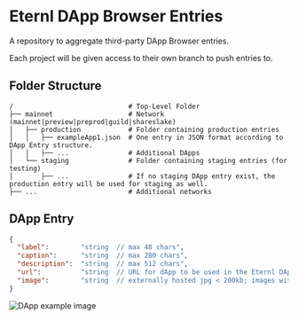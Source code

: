 # Eternl DApp Browser Entries
A repository to aggregate third-party DApp Browser entries.

Each project will be given access to their own branch to push entries to.

## Folder Structure
    /                             # Top-Level Folder
    ├── mainnet                   # Network (mainnet|preview|preprod|guild|shareslake)
    │   ├── production            # Folder containing production entries
    │   │   ├── exampleApp1.json  # One entry in JSON format according to DApp Entry structure.
    │   │   ├── ...               # Additional DApps
    │   └── staging               # Folder containing staging entries (for testing)
    │       ├── ...               # If no staging DApp entry exist, the production entry will be used for staging as well.
    ├── ...                       # Additional networks

## DApp Entry
```json
{
  "label":        "string  // max 48 chars",
  "caption":      "string  // max 280 chars",
  "description":  "string  // max 512 chars",
  "url":          "string  // URL for dApp to be used in the Eternl DApp Browser",
  "image":        "string  // externally hosted jpg < 200kb; images with more than 500kb will be rejected. See dimensions below for optimal image."
}
```
![DApp example image](https://github.com/Tastenkunst/eternl-dapp-browser/blob/main/example/dapp_image.png)
